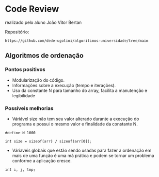 # Code Review 
realizado pelo aluno João Vitor Bertan

Repositório:
```
https://github.com/dede-ugolini/algoritimos-universidade/tree/main
```

## Algoritmos de ordenação

### Pontos positivos
- Modularização do código.
- Informações sobre a execução (tempo e iterações).
- Uso da constante N para tamanho do array, facilita a manutenção e legibilidade

### Possíveis melhorias
- Váriável size não tem seu valor alterado durante a execução do programa e possui o mesmo valor e finalidade da constante N.
```
#define N 1000
```
```
int size = sizeof(arr) / sizeof(arr[0]);
```

- Váriaveis globais que estão sendo usadas para fazer a ordenação em mais de uma função é uma má prática e podem se tornar um problema conforme a aplicação cresce.
```
int i, j, tmp;
```
